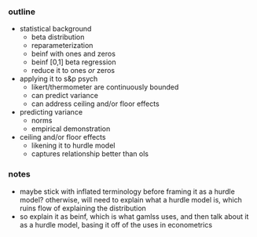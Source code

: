 ### outline
* statistical background  
    - beta distribution  
    - reparameterization  
    - beinf with ones and zeros  
    - beinf [0,1] beta regression  
    - reduce it to ones *or* zeros  
* applying it to s&p psych  
    - likert/thermometer are continuously bounded  
    - can predict variance  
    - can address ceiling and/or floor effects  
* predicting variance  
    - norms  
    - empirical demonstration  
* ceiling and/or floor effects  
    - likening it to hurdle model  
    - captures relationship better than ols  

### notes
- maybe stick with inflated terminology before framing it as a hurdle model? otherwise, will need to explain what a hurdle model is, which ruins flow of explaining the distribution  
- so explain it as beinf, which is what gamlss uses, and then talk about it as a hurdle model, basing it off of the uses in econometrics  